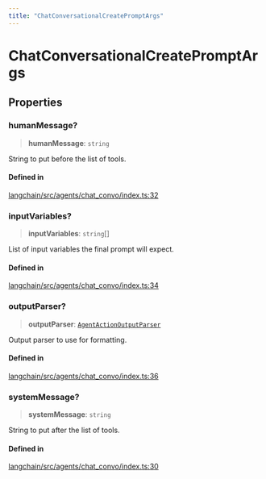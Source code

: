 ```yaml
---
title: "ChatConversationalCreatePromptArgs"
---
```


# ChatConversationalCreatePromptArgs

## Properties

### humanMessage?

> **humanMessage**: `string`

String to put before the list of tools.

#### Defined in

[langchain/src/agents/chat_convo/index.ts:32](https://github.com/hwchase17/langchainjs/blob/ddf2996/langchain/src/agents/chat_convo/index.ts#L32)

### inputVariables?

> **inputVariables**: `string`[]

List of input variables the final prompt will expect.

#### Defined in

[langchain/src/agents/chat_convo/index.ts:34](https://github.com/hwchase17/langchainjs/blob/ddf2996/langchain/src/agents/chat_convo/index.ts#L34)

### outputParser?

> **outputParser**: [`AgentActionOutputParser`](../classes/AgentActionOutputParser.md)

Output parser to use for formatting.

#### Defined in

[langchain/src/agents/chat_convo/index.ts:36](https://github.com/hwchase17/langchainjs/blob/ddf2996/langchain/src/agents/chat_convo/index.ts#L36)

### systemMessage?

> **systemMessage**: `string`

String to put after the list of tools.

#### Defined in

[langchain/src/agents/chat_convo/index.ts:30](https://github.com/hwchase17/langchainjs/blob/ddf2996/langchain/src/agents/chat_convo/index.ts#L30)

